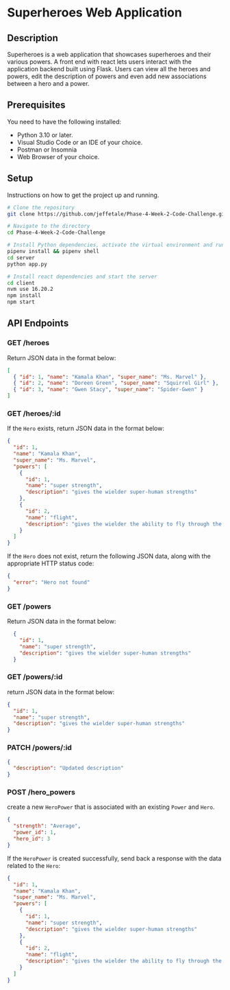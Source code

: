 # Superheroes Web Application

## Description

Superheroes is a web application that showcases superheroes and their various powers. A front end with react lets users interact with the application backend built using Flask. Users can view all the heroes and powers, edit the description of powers and even add new associations between a hero and a power.

## Prerequisites

You need to have the following installed:
- Python 3.10 or later.
- Visual Studio Code or an IDE of your choice.
- Postman or Insomnia
- Web Browser of your choice.

## Setup

Instructions on how to get the project up and running.

```bash
# Clone the repository
git clone https://github.com/jeffetale/Phase-4-Week-2-Code-Challenge.git

# Navigate to the directory
cd Phase-4-Week-2-Code-Challenge

# Install Python dependencies, activate the virtual environment and run the server
pipenv install && pipenv shell
cd server
python app.py

# Install react dependencies and start the server
cd client
nvm use 16.20.2
npm install
npm start
```

## API Endpoints

### GET /heroes

Return JSON data in the format below:

```json
[
  { "id": 1, "name": "Kamala Khan", "super_name": "Ms. Marvel" },
  { "id": 2, "name": "Doreen Green", "super_name": "Squirrel Girl" },
  { "id": 3, "name": "Gwen Stacy", "super_name": "Spider-Gwen" }
]
```

### GET /heroes/:id

If the `Hero` exists, return JSON data in the format below:

```json
{
  "id": 1,
  "name": "Kamala Khan",
  "super_name": "Ms. Marvel",
  "powers": [
    {
      "id": 1,
      "name": "super strength",
      "description": "gives the wielder super-human strengths"
    },
    {
      "id": 2,
      "name": "flight",
      "description": "gives the wielder the ability to fly through the skies at supersonic speed"
    }
  ]
}
```

If the `Hero` does not exist, return the following JSON data, along with
the appropriate HTTP status code:

```json
{
  "error": "Hero not found"
}
```

### GET /powers

Return JSON data in the format below:

```json
  {
    "id": 1,
    "name": "super strength",
    "description": "gives the wielder super-human strengths"
  }
```

### GET /powers/:id

return JSON data in the format below:

```json
{
  "id": 1,
  "name": "super strength",
  "description": "gives the wielder super-human strengths"
}
```

### PATCH /powers/:id



```json
{
  "description": "Updated description"
}
```

### POST /hero_powers

create a new `HeroPower` that is associated with an
existing `Power` and `Hero`.

```json
{
  "strength": "Average",
  "power_id": 1,
  "hero_id": 3
}
```

If the `HeroPower` is created successfully, send back a response with the data
related to the `Hero`:

```json
{
  "id": 1,
  "name": "Kamala Khan",
  "super_name": "Ms. Marvel",
  "powers": [
    {
      "id": 1,
      "name": "super strength",
      "description": "gives the wielder super-human strengths"
    },
    {
      "id": 2,
      "name": "flight",
      "description": "gives the wielder the ability to fly through the skies at supersonic speed"
    }
  ]
}
```

